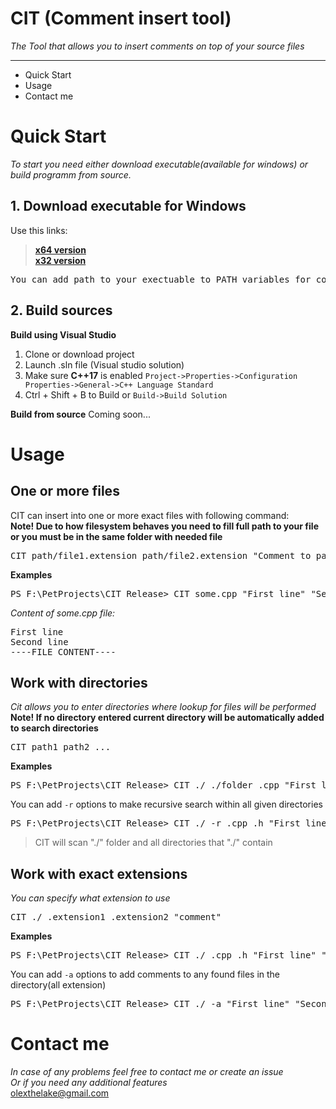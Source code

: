 # CIT (Comment insert tool)
 *The Tool that allows you to insert comments on top of your source files*
* * *

*   Quick Start
*   Usage
*   Contact me

# Quick Start
*To start you need either download executable(available for windows) or build programm from source.*

## 1. Download executable for Windows
Use this links:
> [**x64 version**](https://sourceforge.net/projects/commentinserttool/files/CIT_x64.rar/download)  
> [**x32 version**](https://sourceforge.net/projects/commentinserttool/files/CIT_x32.rar/download)
<pre>You can add path to your exectuable to PATH variables for conviency</pre>

## 2. Build sources
**Build using Visual Studio**
1. Clone or download project
2. Launch .sln file (Visual studio solution)
3. Make sure **C++17** is enabled `Project->Properties->Configuration Properties->General->C++ Language Standard`
4. Ctrl + Shift + B to Build or  `Build->Build Solution`

**Build from source**
Coming soon...
  

# Usage
 
## One or more files

CIT can insert into one or more exact files with following command:  
**Note! Due to how filesystem behaves you need to fill full path to your file or you must be in the same folder with needed file**
<pre>
CIT path/file1.extension path/file2.extension "Comment to paste" "Another comment"
</pre>
**Examples**
<pre>
PS F:\PetProjects\CIT_Release> CIT some.cpp "First line" "Second line"
</pre>
*Content of some.cpp file:*
<pre>
First line
Second line
----FILE CONTENT----
</pre>

## Work with directories
*Cit allows you to enter directories where lookup for files will be performed*  
**Note! If no directory entered current directory will be automatically added to search directories**
<pre>
CIT path1 path2 ...
</pre>
**Examples**
<pre>
PS F:\PetProjects\CIT_Release> CIT ./ ./folder .cpp "First line" "Second line"
</pre>

You can add `-r` options to make recursive search within all given directories
<pre>
PS F:\PetProjects\CIT_Release> CIT ./ -r .cpp .h "First line" "Second line"
</pre>
> CIT will scan "./" folder and all directories that "./" contain

## Work with exact extensions
*You can specify what extension to use*
<pre>
CIT ./ .extension1 .extension2 "comment"
</pre>
**Examples**
<pre>
PS F:\PetProjects\CIT_Release> CIT ./ .cpp .h "First line" "Second line"
</pre>

You can add `-a` options to add comments to any found files in the directory(all extension)
<pre>
PS F:\PetProjects\CIT_Release> CIT ./ -a "First line" "Second line"
</pre>  

# Contact me
*In case of any problems feel free to contact me or create an issue*  
*Or if you need any additional features*  
<olexthelake@gmail.com>
